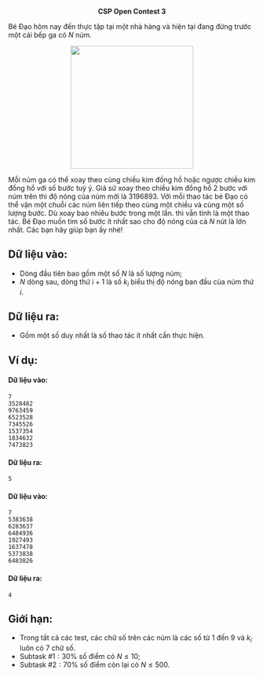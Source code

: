 **<center>CSP Open Contest 3</center>**

Bé Đạo hôm nay đến thực tập tại một nhà hàng và hiện tại đang đứng trước một cái bếp ga có $N$ núm.
<center><img src="/images/problems/1320/STOVE.png" width="250px" /></center>

Mỗi núm ga có thể xoay theo cùng chiều kim đồng hồ hoặc ngược chiều kim đồng hồ với số bước tuỳ ý. Giả sử xoay theo chiều kim đồng hồ $2$ bước với núm trên thì độ nóng của núm mới là $3196893$. Với mỗi thao tác bé Đạo có thể vặn một chuỗi các núm liên tiếp theo cùng một chiều và cùng một số lượng bước. Dù xoay bao nhiêu bước trong một lần. thì vẫn tính là một thao tác. Bé Đạo muốn tìm số bước ít nhất sao cho độ nóng của cả $N$ nút là lớn nhất. Các bạn hãy giúp bạn ấy nhé!

## Dữ liệu vào:
- Dòng đầu tiên bao gồm một số $N$ là số lượng núm;
- $N$ dòng sau, dòng thứ $i + 1$ là số $k_i$ biểu thị độ nóng ban đầu của núm thứ $i$.

## Dữ liệu ra:
- Gồm một số duy nhất là số thao tác ít nhất cần thực hiện.

## Ví dụ:
#### Dữ liệu vào:
```
7
3528482
9763459
6523528
7345526
1537354
1834632
7473823
```

#### Dữ liệu ra:
```
5
```

#### Dữ liệu vào:
```
7
5383638
6283637
6484936
1927493
1637478
5373838
6483826
```

#### Dữ liệu ra:
```
4
```

## Giới hạn:
- Trong tất cả các test, các chữ số trên các núm là các số từ 1 đến 9 và $k_i$ luôn có $7$ chữ số.
- Subtask $\#1: 30\%$ số điểm có $N ≤ 10$;
- Subtask $\#2: 70\%$ số điểm còn lại có $N ≤ 500$.